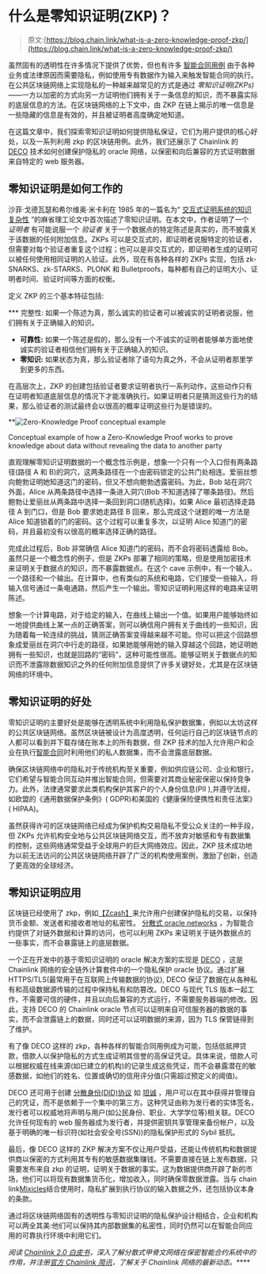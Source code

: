 # 什么是零知识证明(ZKP)？

> 原文:[https://blog.chain.link/what-is-a-zero-knowledge-proof-zkp/](https://blog.chain.link/what-is-a-zero-knowledge-proof-zkp/)

虽然[](https://blog.chain.link/what-is-a-blockchain-and-how-can-it-impact-the-world/)固有的透明性在许多情况下提供了优势，但也有许多 [智能合同用例](https://blog.chain.link/44-ways-to-enhance-your-smart-contract-with-chainlink/) 由于各种业务或法律原因而需要隐私，例如使用专有数据作为输入来触发智能合同的执行。在公共区块链网络上实现隐私的一种越来越常见的方式是通过 *零知识证明(ZKPs)*——一方以加密的方式向另一方证明他们拥有关于一条信息的知识，而不暴露实际的底层信息的方法。在区块链网络的上下文中，由 ZKP 在链上揭示的唯一信息是一些隐藏的信息是有效的，并且被证明者高度确定地知道。

在这篇文章中，我们探索零知识证明如何提供隐私保证，它们为用户提供的核心好处，以及一系列利用 zkp 的区块链用例。此外，我们还展示了 Chainlink 的 [DECO](https://research.chain.link/deco.pdf) 技术如何创建保护隐私的 oracle 网络，以保密和向后兼容的方式证明数据来自特定的 web 服务器。

## 零知识证明是如何工作的

沙菲·戈德瓦瑟和希尔维奥·米卡利在 1985 年的一篇名为“ [交互式证明系统的知识复杂性](http://citeseerx.ist.psu.edu/viewdoc/download?doi=10.1.1.419.8132&rep=rep1&type=pdf) ”的麻省理工论文中首次描述了零知识证明。在本文中，作者证明了一个 *证明者* 有可能说服一个 *验证者* 关于一个数据点的特定陈述是真实的，而不披露关于该数据的任何附加信息。ZKPs 可以是交互式的，即证明者说服特定的验证者，但需要对每个验证者重复这个过程；也可以是非交互式的，即证明者生成的证明可以被任何使用相同证明的人验证。此外，现在有各种各样的 ZKPs 实现，包括 zk-SNARKS、zk-STARKS、PLONK 和 Bulletproofs，每种都有自己的证明大小、证明者时间、验证时间等方面的权衡。

定义 ZKP 的三个基本特征包括:

 ***   完整性: 如果一个陈述为真，那么诚实的验证者可以被诚实的证明者说服，他们拥有关于正确输入的知识。
*   **可靠性:** 如果一个陈述是假的，那么没有一个不诚实的证明者能够单方面地使诚实的验证者相信他们拥有关于正确输入的知识。
*   **零知识:** 如果状态为真，那么验证者除了语句为真之外，不会从证明者那里学到更多的东西。

在高层次上，ZKP 的创建包括验证者要求证明者执行一系列动作，这些动作只有在证明者知道底层信息的情况下才能准确执行。如果证明者只是猜测这些行为的结果，那么验证者的测试最终会以很高的概率证明这些行为是错误的。

 **![Zero-Knowledge Proof conceptual example](../Images/1868f53841e656d9465c482e724005eb.png)

<figcaption id="caption-attachment-2103" class="wp-caption-text">Conceptual example of how a Zero-Knowledge Proof works to prove knowledge about data without revealing the data to another party</figcaption>



直观理解零知识证明数据的一个概念性示例是，想象一个只有一个入口但有两条路径(路径 A 和 B)的洞穴，这两条路径在一个由密码锁定的公共门处相连。爱丽丝想向鲍勃证明她知道这门的密码，但又不想向鲍勃透露密码。为此，Bob 站在洞穴外面，Alice 从两条路径中选择一条进入洞穴(Bob 不知道选择了哪条路径)。然后鲍勃让爱丽丝从两条路中选择一条回到洞口(随机选择)。如果 Alice 最初选择走路径 A 到门口，但是 Bob 要求她走路径 B 回来，那么完成这个谜题的唯一方法是 Alice 知道锁着的门的密码。这个过程可以重复多次，以证明 Alice 知道门的密码，并且最初没有以很高的概率选择正确的路径。

完成此过程后，Bob 非常确信 Alice 知道门的密码，而不会将密码透露给 Bob。虽然只是一个概念性的例子，但是 ZKPs 部署了相同的策略，但是使用加密技术来证明关于数据点的知识，而不暴露数据点。在这个 cave 示例中，有一个输入、一个路径和一个输出。在计算中，也有类似的系统和电路，它们接受一些输入，将输入信号通过一条电通路，然后产生一个输出。零知识证明利用这样的电路来证明陈述。

想象一个计算电路，对于给定的输入，在曲线上输出一个值。如果用户能够始终如一地提供曲线上某一点的正确答案，则可以确信用户拥有关于曲线的一些知识，因为随着每一轮连续的挑战，猜测正确答案变得越来越不可能。你可以把这个回路想象成爱丽丝在洞穴中行走的路径，如果她能够用她的输入穿越这个回路，她证明她拥有一些知识，也就是回路的“密码”，这种可能性很高。能够证明关于数据点的知识而不泄露除数据知识之外的任何附加信息提供了许多关键好处，尤其是在区块链网络的环境中。

## 零知识证明的好处

零知识证明的主要好处是能够在透明系统中利用隐私保护数据集，例如以太坊这样的公共区块链网络。虽然区块链被设计为高度透明，任何运行自己的区块链节点的人都可以看到并下载存储在账本上的所有数据，但 ZKP 技术的加入允许用户和企业在执行[智能合同](https://chain.link/education/smart-contracts)时利用他们的私人数据集，而不会泄露底层数据。

确保区块链网络中的隐私对于传统机构至关重要，例如供应链公司、企业和银行，它们希望与智能合同互动并推出智能合同，但需要对其商业秘密保密以保持竞争力。此外，法律通常要求此类机构保护其客户的个人身份信息(PII ),并遵守法规，如欧盟的《通用数据保护条例》( GDPR)和美国的《健康保险便携性和责任法案》( HIPAA)。

虽然获得许可的区块链网络已经成为保护机构交易隐私不受公众关注的一种手段，但 ZKPs 允许机构安全地与公共区块链网络交互，而不放弃对敏感和专有数据集的控制，这些网络通常受益于全球用户的巨大网络效应。因此，ZKP 技术成功地为以前无法访问的公共区块链网络开辟了广泛的机构使用案例，激励了创新，创造了更高效的全球经济。

## 零知识证明应用

区块链已经使用了 zkp，例如[【Zcash】](http://z.cash)来允许用户创建保护隐私的交易，以保持货币金额、发送者和接收者地址的私密性。 [分散式 oracle networks](https://blog.chain.link/what-is-chainlink/) ，为智能合约提供了对链外数据和计算的访问，也可以利用 ZKPs 来证明关于链外数据点的一些事实，而不会暴露链上的底层数据。

一个正在开发中的基于零知识证明的 oracle 解决方案的实现是 [DECO](https://research.chain.link/deco.pdf) ，这是 Chainlink 网络的安全链外计算套件中的一个隐私保护 oracle 协议。通过扩展 HTTPS/TLS(最常用于在互联网上传输数据的协议), DECO 保证了数据在从各种私有和高级数据源传输的过程中保持私有和防篡改。DECO 与现代 TLS 版本一起工作，不需要可信的硬件，并且以向后兼容的方式运行，不需要服务器端的修改。因此，支持 DECO 的 Chainlink oracle 节点可以证明来自可信服务器的数据的事实，而不会泄露链上的数据，同时还可以证明数据的来源，因为 TLS 保管链得到了维护。

有了像 DECO 这样的 zkp，各种各样的智能合同用例成为可能，包括低抵押贷款，借款人以保护隐私的方式生成证明其信誉的高保证凭证。具体来说，借款人可以根据权威在线来源(如已建立的机构)的记录生成这些凭证，而不会暴露潜在的敏感数据，如他们的姓名、位置或确切的信用评分值(只需超过预定义的阈值)。

DECO 还可用于创建 [分散身份(DID)协议](https://blog.chain.link/digital-identity-on-the-blockchain/) 如 [坦诚](https://eprint.iacr.org/2020/934.pdf) ，用户可以在其中获得并管理自己的凭证，而不是依赖于一个集中的第三方。这种凭证由称为发行者的实体签名，发行者可以权威地将声明与用户(如公民身份、职业、大学学位等)相关联。DECO 允许任何现有的 web 服务器成为发行者，并提供密钥共享管理来备份帐户，以及基于明确的唯一标识符(如社会安全号(SSN))的隐私保护形式的 Sybil 抵抗。

最后，像 DECO 这样的 ZKP 解决方案不仅让用户受益，还能让传统机构和数据提供商以保密的方式利用其专有的敏感数据集赚钱。不需要直接在链上发布数据，只需要发布来自 zkp 的证明，证明关于数据的事实。这为数据提供商开辟了新的市场，他们可以将现有数据集货币化，增加收入，同时确保零数据泄露。当与 chain link[Mixicles](https://research.chain.link/mixicles.pdf)结合使用时，隐私扩展到执行协议的输入数据之外，还包括协议本身的条款。

通过将区块链网络固有的透明性与零知识证明的隐私保护设计相结合，企业和机构可以两全其美:他们可以保持其内部数据集的私密性，同时仍然可以在智能合同应用的可靠执行环境中利用它们。

*阅读 [Chainlink 2.0 白皮书](https://chain.link/whitepaper)，深入了解分散式甲骨文网络在保密智能合约系统中的作用，并注册[官方 Chainlink 简讯](https://chn.lk/newsletter)，了解关于 Chainlink 网络的最新动态。*****